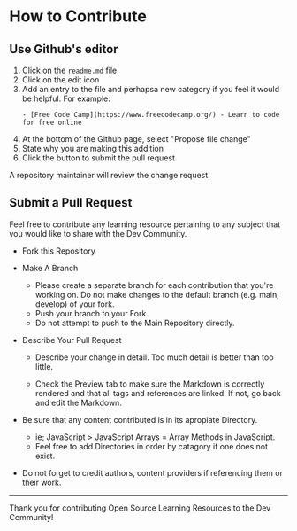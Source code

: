# How to Contribute

## Use Github's editor

1. Click on the `readme.md` file
1. Click on the edit icon
1. Add an entry to the file and perhapsa new category if you feel it would be helpful. For example:
   ```
   - [Free Code Camp](https://www.freecodecamp.org/) - Learn to code for free online
   ```
1. At the bottom of the Github page, select "Propose file change"
1. State why you are making this addition
1. Click the button to submit the pull request

A repository maintainer will review the change request.

## Submit a Pull Request

Feel free to contribute any learning resource pertaining to any subject that you would like to share with the Dev Community.

- Fork this Repository

- Make A Branch
  * Please create a separate branch for each contribution that you're working on. Do not make changes to the default branch (e.g. main, develop) of your fork.
  * Push your branch to your Fork.
  * Do not attempt to push to the Main Repository directly.

- Describe Your Pull Request
  * Describe your change in detail. Too much detail is better than too little.

  * Check the Preview tab to make sure the Markdown is correctly rendered and that all tags and references are linked. If not, go back and edit the Markdown.

- Be sure that any content contributed is in its apropiate Directory.
  * ie; JavaScript > JavaScript Arrays = Array Methods in JavaScript.
  * Feel free to add Directories in order by catagory if one does not exist.

- Do not forget to credit authors, content providers if referencing them or their work.

---

Thank you for contributing Open Source Learning Resources to the Dev Community!
